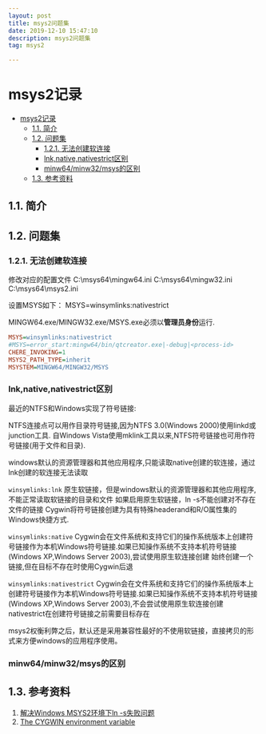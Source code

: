 ```yaml
---
layout: post
title: msys2问题集
date: 2019-12-10 15:47:10
description: msys2问题集
tag: msys2

---
```


# msys2记录

- [msys2记录](#msys2%e8%ae%b0%e5%bd%95)
  - [1.1. 简介](#11-%e7%ae%80%e4%bb%8b)
  - [1.2. 问题集](#12-%e9%97%ae%e9%a2%98%e9%9b%86)
    - [1.2.1. 无法创建软连接](#121-%e6%97%a0%e6%b3%95%e5%88%9b%e5%bb%ba%e8%bd%af%e8%bf%9e%e6%8e%a5)
    - [lnk,native,nativestrict区别](#lnknativenativestrict%e5%8c%ba%e5%88%ab)
    - [minw64/minw32/msys的区别](#minw64minw32msys%e7%9a%84%e5%8c%ba%e5%88%ab)
  - [1.3. 参考资料](#13-%e5%8f%82%e8%80%83%e8%b5%84%e6%96%99)

## 1.1. 简介

## 1.2. 问题集

### 1.2.1. 无法创建软连接

修改对应的配置文件
C:\msys64\mingw64.ini
C:\msys64\mingw32.ini
C:\msys64\msys2.ini

设置MSYS如下：
MSYS=winsymlinks:nativestrict

MINGW64.exe/MINGW32.exe/MSYS.exe必须以**管理员身份**运行.

```ini
MSYS=winsymlinks:nativestrict
#MSYS=error_start:mingw64/bin/qtcreator.exe|-debug|<process-id>
CHERE_INVOKING=1
MSYS2_PATH_TYPE=inherit
MSYSTEM=MINGW64/MINGW32/MSYS
```

### lnk,native,nativestrict区别

最近的NTFS和Windows实现了符号链接:

NTFS连接点可以用作目录符号链接,因为NTFS 3.0(Windows 2000)使用linkd或junction工具.
自Windows Vista使用mklink工具以来,NTFS符号链接也可用作符号链接(用于文件和目录).

windows默认的资源管理器和其他应用程序,只能读取native创建的软连接，通过lnk创建的软连接无法读取

`winsymlinks:lnk`
  原生软链接，但是windows默认的资源管理器和其他应用程序,不能正常读取软链接的目录和文件
  如果启用原生软链接，ln -s不能创建对不存在文件的链接
  Cygwin将符号链接创建为具有特殊headerand和R/O属性集的Windows快捷方式.

`winsymlinks:native`
  Cygwin会在文件系统和支持它们的操作系统版本上创建符号链接作为本机Windows符号链接.如果已知操作系统不支持本机符号链接(Windows XP,Windows Server 2003),尝试使用原生软连接创建
  始终创建一个链接,但在目标不存在时使用Cygwin后退

`winsymlinks:nativestrict`
  Cygwin会在文件系统和支持它们的操作系统版本上创建符号链接作为本机Windows符号链接.如果已知操作系统不支持本机符号链接(Windows XP,Windows Server 2003),不会尝试使用原生软连接创建
  nativestrict在创建符号链接之前需要目标存在

msys2权衡利弊之后，默认还是采用兼容性最好的不使用软链接，直接拷贝的形式来方便windows的应用程序使用。

### minw64/minw32/msys的区别



## 1.3. 参考资料

1. [解决Windows MSYS2环境下ln -s失败问题](https://blog.sharpbai.com/2019/01/%E8%A7%A3%E5%86%B3windows-msys2%E7%8E%AF%E5%A2%83%E4%B8%8Bln-s%E5%A4%B1%E8%B4%A5%E9%97%AE%E9%A2%98/)
2. [The CYGWIN environment variable](https://cygwin.com/cygwin-ug-net/using-cygwinenv.html)
